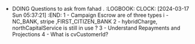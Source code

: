 - DOING Questions to ask from fahad .
  :LOGBOOK:
  CLOCK: [2024-03-17 Sun 05:37:21]
  :END:
  1 - Campaign Escrow are of three types i - NC_BANK, stripe ,FIRST_CITIZEN_BANK
  2 - hybridCharge, northCapitalService is still in use ?
  3 - Understand Repayments and Projections 
  4 - What is cvCustomerId?